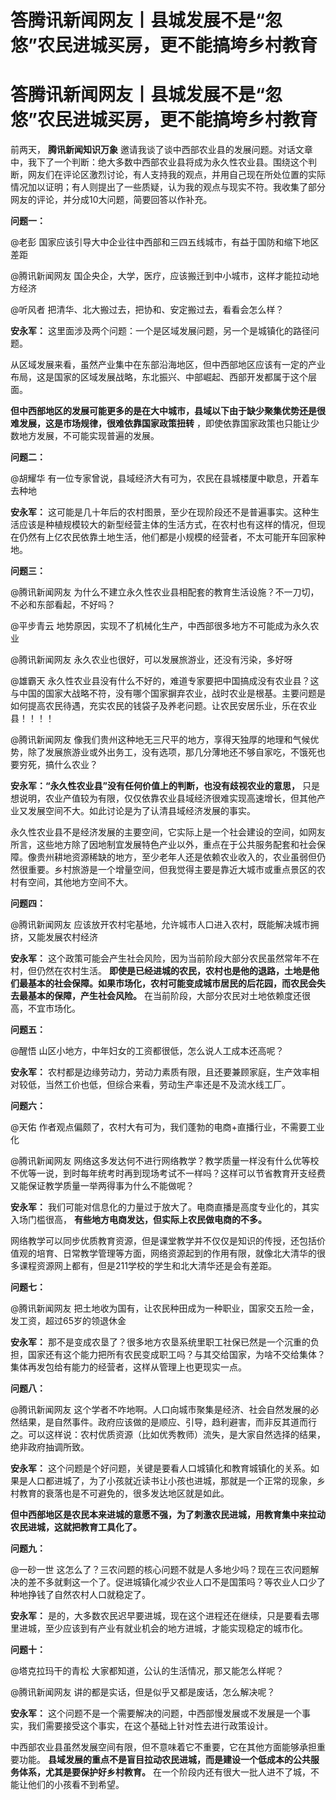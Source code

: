 # 答腾讯新闻网友丨县城发展不是“忽悠”农民进城买房，更不能搞垮乡村教育

# 答腾讯新闻网友丨县城发展不是“忽悠”农民进城买房，更不能搞垮乡村教育

前两天， **腾讯新闻知识万象**
邀请我谈了谈中西部农业县的发展问题。对话文章中，我下了一个判断：绝大多数中西部农业县将成为永久性农业县。围绕这个判断，网友们在评论区激烈讨论，有人支持我的观点，并用自己现在所处位置的实际情况加以证明；有人则提出了一些质疑，认为我的观点与现实不符。我收集了部分网友的评论，并分成10大问题，简要回答以作补充。

**问题一：**

@老彭 国家应该引导大中企业往中西部和三四五线城市，有益于国防和缩下地区差距

@腾讯新闻网友 国企央企，大学，医疗，应该搬迁到中小城市，这样才能拉动地方经济

@听风者 把清华、北大搬过去，把协和、安定搬过去，看看会怎么样？

**安永军：** 这里面涉及两个问题：一个是区域发展问题，另一个是城镇化的路径问题。

从区域发展来看，虽然产业集中在东部沿海地区，但中西部地区应该有一定的产业布局，这是国家的区域发展战略，东北振兴、中部崛起、西部开发都属于这个层面。

**但中西部地区的发展可能更多的是在大中城市，县域以下由于缺少聚集优势还是很难发展，这是市场规律，很难依靠国家政策扭转**
，即使依靠国家政策也只能让少数地方发展，不可能实现普遍的发展。

**问题二：**

@胡耀华 有一位专家曾说，县域经济大有可为，农民在县城楼厦中歇息，开着车去种地

**安永军：**
这可能是几十年后的农村图景，至少在现阶段还不是普遍事实。这种生活应该是种植规模较大的新型经营主体的生活方式，在农村也有这样的情况，但现在仍然有上亿农民依靠土地生活，他们都是小规模的经营者，不太可能开车回家种地。

**问题三：**

@腾讯新闻网友 为什么不建立永久性农业县相配套的教育生活设施？不一刀切，不必和东部看起，不好吗？

@平步青云 地势原因，实现不了机械化生产，中西部很多地方不可能成为永久农业

@腾讯新闻网友 永久农业也很好，可以发展旅游业，还没有污染，多好呀

@雄霸天
永久性农业县没有什么不好的，难道专家要把中国搞成没有农业县？这与中国的国家大战略不符，没有哪个国家摒弃农业，战时农业是根基。主要问题是如何提高农民待遇，充实农民的钱袋子及养老问题。让农民安居乐业，乐在农业县！！！！

@腾讯新闻网友
像我们贵州这种地无三尺平的地方，享得天独厚的地理和气候优势，除了发展旅游业或外出务工，没有选项，那几分薄地还不够自家吃，不饿死也要穷死，搞什么农业？

**安永军：“永久性农业县”没有任何价值上的判断，也没有歧视农业的意思，**
只是想说明，农业产值较为有限，仅仅依靠农业县域经济很难实现高速增长，但其他产业又发展空间不大。如此讨论是为了认清县域经济发展的事实。

永久性农业县不是经济发展的主要空间，它实际上是一个社会建设的空间，如网友所言，这些地方除了因地制宜发展特色产业以外，重点在于公共服务配套和社会保障。像贵州耕地资源稀缺的地方，至少老年人还是依赖农业收入的，农业虽弱但仍然很重要。乡村旅游是一个增量空间，但我觉得主要是靠近大城市或重点景区的农村有空间，其他地方空间不大。

**问题四：**

@腾讯新闻网友 应该放开农村宅基地，允许城市人口进入农村，既能解决城市拥挤，又能发展农村经济

**安永军：** 这个政策可能会产生社会风险，因为当前阶段大部分农民虽然常年不在村，但仍然在农村生活。
**即使是已经进城的农民，农村也是他的退路，土地是他们最基本的社会保障。如果市场化，农村可能变成城市居民的后花园，而农民会失去最基本的保障，产生社会风险。**
在当前阶段，大部分农民对土地依赖度还很高，不宜市场化。

**问题五：**

@醒悟 山区小地方，中年妇女的工资都很低，怎么说人工成本还高呢？

**安永军：** 农村都是边缘劳动力，劳动力素质有限，且还要兼顾家庭，生产效率相对较低，当然工价也低，但综合来看，劳动生产率还是不及流水线工厂。

**问题六：**

@天佑 作者观点偏颇了，农村大有可为，我们蓬勃的电商+直播行业，不需要工业化

@腾讯新闻网友
网络这多发达何不进行网络教学？教学质量一样没有什么优等校不优等一说，到时每年统考时再到现场考试不一样吗？这样可以节省教育开支经费又能保证教学质量一举两得事为什么不能做呢？

**安永军：** 我们可能对信息化的力量过于放大了。电商直播是高度专业化的，其实入场门槛很高， **有些地方电商发达，但实际上农民做电商的不多。**

网络教学可以同步优质教育资源，但是课堂教学并不仅仅是知识的传授，还包括价值观的培育、日常教学管理等方面，网络资源起到的作用有限，就像北大清华的很多课程资源网上都有，但是211学校的学生和北大清华还是会有差距。

**问题七：**

@腾讯新闻网友 把土地收为国有，让农民种田成为一种职业，国家交五险一金，发工资，超过65岁的领退休金

**安永军：**
那不是变成农垦了？很多地方农垦系统里职工社保已然是一个沉重的负担，国家还有这个能力把所有农民变成职工吗？与其交给国家，为啥不交给集体？集体再发包给有能力的经营者，这样从管理上也更现实一点。

**问题八：**

@腾讯新闻网友
这个学者不咋地啊。人口向城市聚集是经济、社会自然发展的必然结果，是自然事件。政府应该做的是顺应、引导，趋利避害，而非反其道而行之。可以这样说：农村优质资源（比如优秀教师）流失，是大家自然选择的结果，绝非政府抽调所致。

**安永军：**
这个问题是个好问题，关键是要看人口城镇化和教育城镇化的关系。如果是人口都进城了，为了小孩就近读书让小孩也进城，那就是一个正常的现象，乡村教育的衰落也是不可避免的，很多发达地区就是如此。

**但中西部地区是农民本来进城的意愿不强，为了刺激农民进城，用教育集中来拉动农民进城，这就把教育工具化了。**

**问题九：**

@一砂一世
这怎么了？三农问题的核心问题不就是人多地少吗？现在三农问题解决的差不多就剩这一个了。促进城镇化减少农业人口不是国策吗？等农业人口少了种地挣钱了自然农村人口就稳定了。

**安永军：** 是的，大多数农民迟早要进城，现在这个进程还在继续，只是要看去哪里进城，至少应该到有产业有就业机会的地方进城，才能实现稳定的城市化。

**问题十：**

@塔克拉玛干的青松 大家都知道，公认的生活情况，那又能怎么样呢？

@腾讯新闻网友 讲的都是实话，但是似乎又都是废话，怎么解决呢？

**安永军：** 这个问题不是一个需要解决的问题，中西部慢发展或不发展是一个事实，我们需要接受这个事实，在这个基础上针对性去进行政策设计。

中西部农业县虽然发展空间有限，但不意味着它不重要，它在其他方面能够承担重要功能。
**县域发展的重点不是盲目拉动农民进城，而是建设一个低成本的公共服务体系，尤其是要保护好乡村教育。**
在一个阶段内还有很大一批人进不了城，不能让他们的小孩看不到希望。

